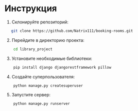 # Инструкция

1. Склонируйте репозиторий:

```bash
   git clone https://github.com/Natrix111/booking-rooms.git
```

2. Перейдите в директорию проекта:

```bash
    cd library_project
```

3. Установите необходимые библиотеки:

```bash
    pip install django djangorestframework pillow
```

4. Создайте суперпользователя:

```bash
    python manage.py createsuperuser
```

5. Запустите сервер:

```bash
    python manage.py runserver
```